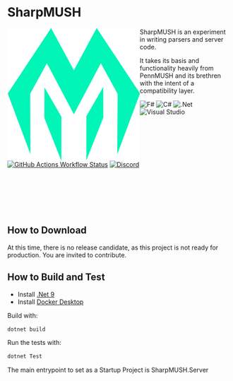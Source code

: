 # SharpMUSH
<img align="left" width="300em" src="./Solution Files/Logo.svg"/>
SharpMUSH is an experiment in writing parsers and server code.

It takes its basis and functionality heavily from PennMUSH and its brethren with the intent of a compatibility layer.

![F#](https://img.shields.io/badge/f%23-%23239120.svg?style=for-the-badge&logo=c-sharp&logoColor=white)
![C#](https://img.shields.io/badge/c%23-%23239120.svg?style=for-the-badge&logo=c-sharp&logoColor=white)
![.Net](https://img.shields.io/badge/.NET-5C2D91?style=for-the-badge&logo=.net&logoColor=white)
![Visual Studio](https://img.shields.io/badge/Visual%20Studio-5C2D91.svg?style=for-the-badge&logo=visual-studio&logoColor=white)

[![GitHub Actions Workflow Status](https://img.shields.io/github/actions/workflow/status/SharpMUSH/SharpMUSH/dotnet.yml?style=for-the-badge)](https://github.com/SharpMUSH/SharpMUSH/actions/workflows/dotnet.yml)
[![Discord](https://img.shields.io/discord/1216626296642343044?style=for-the-badge&refresh=1)](https://discord.gg/jYErRbqaC9)

<br/>
<br/>
<br/>
<br/>
<br/>

## How to Download
At this time, there is no release candidate, as this project is not ready for production. You are invited to contribute.

## How to Build and Test
- Install [.Net 9](https://dotnet.microsoft.com/en-us/download/dotnet/9.0)
- Install [Docker Desktop](https://www.docker.com/products/docker-desktop/)

Build with:
```bash
dotnet build
```

Run the tests with:
```bash
dotnet Test
```

The main entrypoint to set as a Startup Project is SharpMUSH.Server

